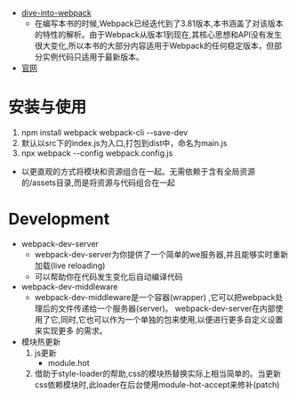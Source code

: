 * [dive-into-webpack](https://github.com/gwuhaolin/dive-into-webpack)
    * 在编写本书的时候,Webpack已经迭代到了3.81版本,本书涵盖了对该版本的特性的解析。由于Webpack从版本1到现在,其核心思想和API没有发生很大变化,所以本书的大部分内容适用于Webpack的任何稳定版本，但部分实例代码只适用于最新版本。
* [官网](https://webpack.js.org/)


# 安装与使用
1. npm install webpack webpack-cli --save-dev
2. 默认以src下的index.js为入口,打包到dist中，命名为main.js
3.  npx webpack --config webpack.config.js
* 以更直观的方式将模块和资源组合在一起。无需依赖于含有全局资源的/assets目录,而是将资源与代码组合在一起
# Development
* webpack-dev-server
    * webpack-dev-server为你提供了一个简单的we服务器,并且能够实时重新加载(live reloading)
    * 可以帮助你在代码发生变化后自动编译代码
 * webpack-dev-middleware
    * webpack-dev-middleware是一个容器(wrapper) ,它可以把webpack处理后的文件传递给一个服务器(server)。
    webpack-dev-server在内部使用了它,同时,它也可以作为一个单独的包来使用,以便进行更多自定义设置来实现更多
    的需求。   
 * 模块热更新
    1. js更新
        * module.hot
    2.    借助于style-loader的帮助,css的模块热替换实际上相当简单的。当更新css依赖模块时,此loader在后台使用module-hot-accept来修补(patch) <style>标签
    3. Vue Loader 此loader支持用于vue组件的HMR,提供开箱即用的体验
* tree shaking
    * tree shaking是一个术语,通常用于描述移除JavaScript上下文中未引用的代码(dead-code)。它依赖于ES2015模块系统中的静态结构特性,例如 import 和export。
    * 新的webpack 4正式版本,扩展了这个检测能力,通过package.json的sideEffects属性作为标记,向compiler提供提示,标明项目中哪些文件是"pure(纯的ES2015模块)",由此可以安全地删除文件中未使用的部分
    * package.json 中的sideEffects属性实现的
    *  [sideEffects](https://webpack.docschina.org/guides/tree-shaking/)
    * 结论
        * 为了学会使用 tree shaking，你必须……
        * 使用 ES2015 模块语法（即 import 和 export）。
        * 在项目 package.json 文件中，添加一个 "sideEffects" 入口。
        * 引入一个能够删除未引用代码(dead code)的压缩工具(minifier)（例如 UglifyJSPlugin）。
     * DefinePlugin
         *    DefinePlugin 允许创建一个在编译时可以配置的全局常量。
         * [DefinePlugin](https://webpack.docschina.org/plugins/define-plugin)
  # 代码分离
 * 有三种常用的代码分离方法
    * 入口起点:使用 entry配置手动地分离代码
    * 防止重复：使用CommonsChunkPlugin去重合分离chunk
    * 动态导入:通过模块的内联函数调用来分离代码       
 # 常用模块
 1. clean-webpack-plugin   
 2. html-webpack-plugin
 3. webpack-dev-server
 4. webpack-merge"
 5. uglifyjs-webpack-plugin
 6. ExtractTextPlugin (将css分离成单独的文件)

